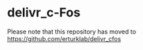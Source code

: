 # delivr_c-Fos
Please note that this repository has moved to https://github.com/erturklab/delivr_cfos 
